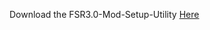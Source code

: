 Download the FSR3.0-Mod-Setup-Utility [Here](https://sharemods.com/uwh24kmamwev/FSR3_v1.7.8.rar.html)
